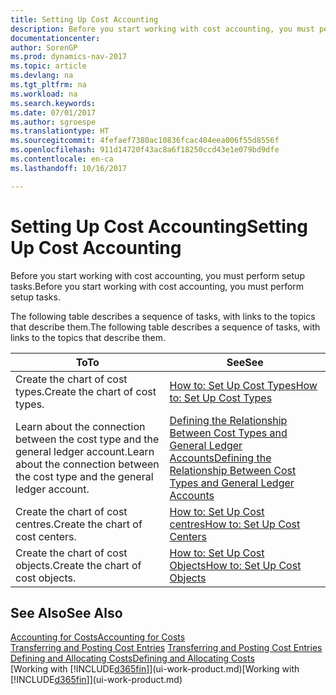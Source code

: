 ```yaml
---
title: Setting Up Cost Accounting
description: Before you start working with cost accounting, you must perform setup tasks.
documentationcenter: 
author: SorenGP
ms.prod: dynamics-nav-2017
ms.topic: article
ms.devlang: na
ms.tgt_pltfrm: na
ms.workload: na
ms.search.keywords: 
ms.date: 07/01/2017
ms.author: sgroespe
ms.translationtype: HT
ms.sourcegitcommit: 4fefaef7380ac10836fcac404eea006f55d8556f
ms.openlocfilehash: 911d14720f43ac8a6f18250ccd43e1e079bd9dfe
ms.contentlocale: en-ca
ms.lasthandoff: 10/16/2017

---
```

# <a name="setting-up-cost-accounting"></a><span data-ttu-id="219fd-103">Setting Up Cost Accounting</span><span class="sxs-lookup"><span data-stu-id="219fd-103">Setting Up Cost Accounting</span></span>
<span data-ttu-id="219fd-104">Before you start working with cost accounting, you must perform setup tasks.</span><span class="sxs-lookup"><span data-stu-id="219fd-104">Before you start working with cost accounting, you must perform setup tasks.</span></span>  

 <span data-ttu-id="219fd-105">The following table describes a sequence of tasks, with links to the topics that describe them.</span><span class="sxs-lookup"><span data-stu-id="219fd-105">The following table describes a sequence of tasks, with links to the topics that describe them.</span></span>

|<span data-ttu-id="219fd-106">To</span><span class="sxs-lookup"><span data-stu-id="219fd-106">To</span></span>|<span data-ttu-id="219fd-107">See</span><span class="sxs-lookup"><span data-stu-id="219fd-107">See</span></span>|  
|--------|---------|  
|<span data-ttu-id="219fd-108">Create the chart of cost types.</span><span class="sxs-lookup"><span data-stu-id="219fd-108">Create the chart of cost types.</span></span>|[<span data-ttu-id="219fd-109">How to: Set Up Cost Types</span><span class="sxs-lookup"><span data-stu-id="219fd-109">How to: Set Up Cost Types</span></span>](finance-how-to-set-up-cost-types.md)|  
|<span data-ttu-id="219fd-110">Learn about the connection between the cost type and the general ledger account.</span><span class="sxs-lookup"><span data-stu-id="219fd-110">Learn about the connection between the cost type and the general ledger account.</span></span>|[<span data-ttu-id="219fd-111">Defining the Relationship Between Cost Types and General Ledger Accounts</span><span class="sxs-lookup"><span data-stu-id="219fd-111">Defining the Relationship Between Cost Types and General Ledger Accounts</span></span>](finance-defining-the-relationship-between-cost-types-and-general-ledger-accounts.md)|  
|<span data-ttu-id="219fd-112">Create the chart of cost centres.</span><span class="sxs-lookup"><span data-stu-id="219fd-112">Create the chart of cost centers.</span></span>|[<span data-ttu-id="219fd-113">How to: Set Up Cost centres</span><span class="sxs-lookup"><span data-stu-id="219fd-113">How to: Set Up Cost Centers</span></span>](finance-how-to-set-up-cost-centers.md)|  
|<span data-ttu-id="219fd-114">Create the chart of cost objects.</span><span class="sxs-lookup"><span data-stu-id="219fd-114">Create the chart of cost objects.</span></span>|[<span data-ttu-id="219fd-115">How to: Set Up Cost Objects</span><span class="sxs-lookup"><span data-stu-id="219fd-115">How to: Set Up Cost Objects</span></span>](finance-how-to-set-up-cost-objects.md)|  

## <a name="see-also"></a><span data-ttu-id="219fd-116">See Also</span><span class="sxs-lookup"><span data-stu-id="219fd-116">See Also</span></span>  
[<span data-ttu-id="219fd-117">Accounting for Costs</span><span class="sxs-lookup"><span data-stu-id="219fd-117">Accounting for Costs</span></span>](finance-manage-cost-accounting.md)  
<span data-ttu-id="219fd-118">[Transferring and Posting Cost Entries](finance-transfer-and-post-cost-entries.md) </span><span class="sxs-lookup"><span data-stu-id="219fd-118">[Transferring and Posting Cost Entries](finance-transfer-and-post-cost-entries.md) </span></span>  
[<span data-ttu-id="219fd-119">Defining and Allocating Costs</span><span class="sxs-lookup"><span data-stu-id="219fd-119">Defining and Allocating Costs</span></span>](finance-define-and-allocate-costs.md)  
<span data-ttu-id="219fd-120">[Working with [!INCLUDE[d365fin](includes/d365fin_md.md)]](ui-work-product.md)</span><span class="sxs-lookup"><span data-stu-id="219fd-120">[Working with [!INCLUDE[d365fin](includes/d365fin_md.md)]](ui-work-product.md)</span></span>

